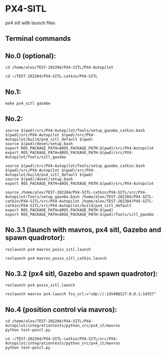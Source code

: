 # PX4-SITL
px4 sitl with launch files

## Terminal commands
## No.0 (optional):
```
cd /home/alex/TEST-202204/PX4-SITL/PX4-Autopilot
```
```
cd ~/TEST-202204/PX4-SITL-catkin/PX4-SITL
```

## No.1:
```
make px4_sitl gazebo
```

## No.2:
```
source $(pwd)/src/PX4-Autopilot/Tools/setup_gazebo_catkin.bash $(pwd)/src/PX4-Autopilot $(pwd)/src/PX4-Autopilot/build/px4_sitl_default $(pwd)
source $(pwd)/devel/setup.bash
export ROS_PACKAGE_PATH=$ROS_PACKAGE_PATH:$(pwd)/src/PX4-Autopilot
export ROS_PACKAGE_PATH=$ROS_PACKAGE_PATH:$(pwd)/src/PX4-Autopilot/Tools/sitl_gazebo
```
```
source $(pwd)/src/PX4-Autopilot/Tools/setup_gazebo_catkin.bash $(pwd)/src/PX4-Autopilot $(pwd)/src/PX4-Autopilot/build/px4_sitl_default $(pwd)
source $(pwd)/devel/setup.bash
export ROS_PACKAGE_PATH=$ROS_PACKAGE_PATH:$(pwd)/src/PX4-Autopilot
```
```
source /home/alex/TEST-202204/PX4-SITL-catkin/PX4-SITL/src/PX4-Autopilot/Tools/setup_gazebo.bash /home/alex/TEST-202204/PX4-SITL-catkin/PX4-SITL/src/PX4-Autopilot /home/alex/TEST-202204/PX4-SITL-catkin/PX4-SITL/src/PX4-Autopilot/build/px4_sitl_default
export ROS_PACKAGE_PATH=$ROS_PACKAGE_PATH:$(pwd)
export ROS_PACKAGE_PATH=$ROS_PACKAGE_PATH:$(pwd)/Tools/sitl_gazebo
```

## No.3.1 (launch with mavros, px4 sitl, Gazebo and spawn quadrotor):
```
roslaunch px4 mavros_posix_sitl.launch
```
```
roslaunch px4 mavros_posix_sitl_catkin.launch
```
## No.3.2 (px4 sitl, Gazebo and spawn quadrotor):
```
roslaunch px4 posix_sitl.launch
```
```
roslaunch mavros px4.launch fcu_url:="udp://:14540@127.0.0.1:14557"
```

## No.4 (position control via mavros):
```
cd /home/alex/TEST-202204/PX4-SITL/PX4-Autopilot/integrationtests/python_src/px4_it/mavros
python test-poscl.py 
```
```
cd ~/TEST-202204/PX4-SITL-catkin/PX4-SITL/src/PX4-Autopilot/integrationtests/python_src/px4_it/mavros
python test-poscl.py 
```

